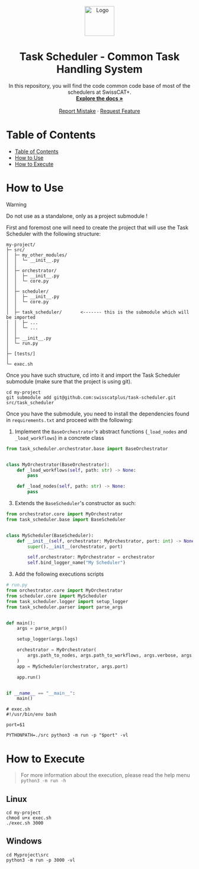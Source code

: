 <a name="readme-top"></a>
<br />
<div align="center">
  <a href="https://github.com/swisscatplus/task-scheduler">
    <img src="https://images.squarespace-cdn.com/content/v1/6012a0a1f4c67c587a8eff67/d7731755-2fa3-4548-bf1e-5a25182d67ae/Combined+Logo+CAT-ETH-EPFL+%282%29.png?format=1500w" alt="Logo" height="80">
  </a>

  <h1 align="center">Task Scheduler - Common Task Handling System</h1>

  <p align="center">
    In this repository, you will find the code common code base of most of the schedulers at SwissCAT+.
    <br />
    <a href="https://github.com/swisscatplus/task-scheduler"><strong>Explore the docs »</strong></a>
    <br />
    <br />
    <a href="https://github.com/swisscatplus/task-scheduler/issues">Report Mistake</a>
    ·
    <a href="https://github.com/swisscatplus/task-scheduler/issues">Request Feature</a>
  </p>
</div>

# Table of Contents
- [Table of Contents](#table-of-contents)
- [How to Use](#how-to-use)
- [How to Execute](#how-to-execute)

# How to Use

> [!WARNING]
> Do not use as a standalone, only as a project submodule !

First and foremost one will need to create the project that will use the Task Scheduler with the following structure:

```
my-project/
├─ src/
│  ├─ my_other_modules/
│  │  └─ __init__.py
│  │
│  ├─ orchestrator/
│  │  ├─ __init__.py
│  │  └─ core.py
│  │
│  ├─ scheduler/
│  │  ├─ __init__.py
│  │  └─ core.py
│  │
│  ├─ task_scheduler/       <------- this is the submodule which will be imported
│  │  ├─ ...
│  │  └─ ...
│  │
│  ├─ __init__.py
│  └─ run.py
│
├─ [tests/]
│
└─ exec.sh
```

Once you have such structure, cd into it and import the Task Scheduler submodule (make sure that the project is using git).

```shell
cd my-project
git submodule add git@github.com:swisscatplus/task-scheduler.git src/task_scheduler
```

Once you have the submodule, you need to install the dependencies found in `requirements.txt` and proceed with the following:

1. Implement the `BaseOrchestrator`'s abstract functions (`_load_nodes` and `_load_workflows`) in a concrete class
```python
from task_scheduler.orchestrator.base import BaseOrchestrator


class MyOrchestrator(BaseOrchestrator):
    def _load_workflows(self, path: str) -> None:
        pass

    def _load_nodes(self, path: str) -> None:
        pass
```
3. Extends the `BaseScheduler`'s constructor as such:
```python
from orchestrator.core import MyOrchestrator
from task_scheduler.base import BaseScheduler


class MyScheduler(BaseScheduler):
    def __init__(self, orchestrator: MyOrchestrator, port: int) -> None:
        super().__init__(orchestrator, port)

        self.orchestrator: MyOrchestrator = orchestrator
        self.bind_logger_name("My Scheduler")
```
3. Add the following executions scripts

```python
# run.py
from orchestrator.core import MyOrchestrator
from scheduler.core import MyScheduler
from task_scheduler.logger import setup_logger
from task_scheduler.parser import parse_args


def main():
    args = parse_args()

    setup_logger(args.logs)

    orchestrator = MyOrchestrator(
        args.path_to_nodes, args.path_to_workflows, args.verbose, args.emulate
    )
    app = MyScheduler(orchestrator, args.port)

    app.run()


if __name__ == "__main__":
    main()
```

```shell
# exec.sh
#!/usr/bin/env bash

port=$1

PYTHONPATH=./src python3 -m run -p "$port" -vl
```

# How to Execute

> For more information about the execution, please read the help menu `python3 -m run -h`

## Linux

```shell
cd my-project
chmod u+x exec.sh
./exec.sh 3000
```

## Windows

```shell
cd Myproject\src
python3 -m run -p 3000 -vl
```
